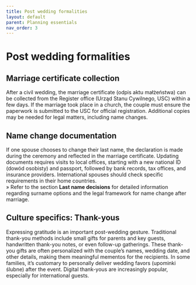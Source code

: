 ```yaml
---
title: Post wedding formalities
layout: default
parent: Planning essentials
nav_order: 3
---
```

# Post wedding formalities

## Marriage certificate collection

After a civil wedding, the marriage certificate (odpis aktu małżeństwa) can be collected from the Register office (Urząd Stanu Cywilnego, USC) within a few days. If the marriage took place in a church, the couple must ensure the paperwork is submitted to the USC for official registration. Additional copies may be needed for legal matters, including name changes.

## Name change documentation

If one spouse chooses to change their last name, the declaration is made during the ceremony and reflected in the marriage certificate. Updating documents requires visits to local offices, starting with a new national ID (dowód osobisty) and passport, followed by bank records, tax offices, and insurance providers. International spouses should check specific requirements in their home countries.  
» Refer to the section **Last name decisions** for detailed information regarding surname options and the legal framework for name change after marriage.

## Culture specifics: Thank-yous

Expressing gratitude is an important post-wedding gesture. Traditional thank-you methods include small gifts for parents and key guests, handwritten thank-you notes, or even follow-up gatherings. These thank-you gifts are often personalized with the couple’s names, wedding date, and other details, making them meaningful mementos for the recipients. In some families, it’s customary to personally deliver wedding favors (upominki ślubne) after the event. Digital thank-yous are increasingly popular, especially for international guests.